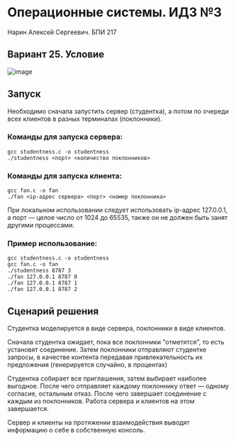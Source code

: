 # Операционные системы. ИДЗ №3
Нарин Алексей Сергеевич. БПИ 217

## Вариант 25. Условие

![image](https://github.com/alexnurin/os_idz3/assets/44980361/f9e23985-c044-402a-bc66-f6da81253ea2)

## Запуск
Необходимо сначала запустить сервер (студентка), а потом по очереди всех клиентов в разных терминалах (поклонники).


### Команды для запуска сервера:
```
gcc studentness.c -o studentness
./studentness <порт> <количество поклонников>
```

### Команды для запуска клиента:
```
gcc fan.c -o fan
./fan <ip-адрес сервера> <порт> <номер поклонника>
```

При локальном использовании следует использовать ip-адрес 127.0.0.1, а порт — целое число от 1024 до 65535, также он не должен быть занят другими процессами.

### Пример использование:
```
gcc studentness.c -o studentness
gcc fan.c -o fan
./studentness 8787 3
./fan 127.0.0.1 8787 0
./fan 127.0.0.1 8787 1
./fan 127.0.0.1 8787 2
```

## Сценарий решения
Студентка моделируется в виде сервера, поклонники в виде клиентов.

Сначала студентка ожидает, пока все поклонники "отметятся", то есть установят соединение. Затем поклонники отправляют студентке запросы, в качестве контента передавая привлекательность их предложения (генерируется случайно, в процентах)

Студентка собирает все приглашения, затем выбирает наиболее выгодное. После чего отправляет каждому поклоннику ответ — одному согласие, остальным отказ. После чего завершает соединение с каждым из поклонников. Работа сервера и клиентов на этом завершается.

Сервер и клиенты на протяжении взаимодействия выводят информацию о себе в собственную консоль.
